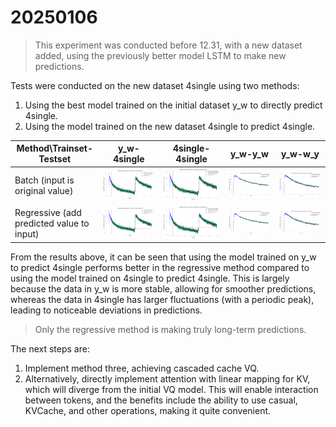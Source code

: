 # 20250106

> This experiment was conducted before 12.31, with a new dataset added, using the previously better model LSTM to make new predictions.

Tests were conducted on the new dataset 4single using two methods:

1. Using the best model trained on the initial dataset y_w to directly predict 4single.
2. Using the model trained on the new dataset 4single to predict 4single.

| Method\Trainset-Testset  | y_w-4single | 4single-4single | y_w-y_w | y_w-w_y |
| ------------------------ | ----------- | --------------- | ------- | ------- |
| Batch (input is original value) | ![](./images/20250106/lstm_linear1_y_w_ts112_lr0.0005_predict_batch_4single.png) | ![](./images/20250106/lstm_linear1_4single_ts112_lr0.0005_predict_batch_4single.png) | ![](./images/20250106/lstm_linear1_y_w_ts112_lr0.0005_predict_batch_y_w.png) | ![](./images/20250106/lstm_linear1_y_w_ts112_lr0.0005_predict_batch_w_y.png) |
| Regressive (add predicted value to input) | ![](./images/20250106/lstm_linear1_y_w_ts112_lr0.0005_predict_regressive_4single.png) | ![](./images/20250106/lstm_linear1_4single_ts112_lr0.0005_predict_regressive_4single.png) | ![](./images/20250106/lstm_linear1_y_w_ts112_lr0.0005_predict_regressive_y_w.png) | ![](./images/20250106/lstm_linear1_y_w_ts112_lr0.0005_predict_regressive_w_y.png) |

From the results above, it can be seen that using the model trained on y_w to predict 4single performs better in the regressive method compared to using the model trained on 4single to predict 4single. This is largely because the data in y_w is more stable, allowing for smoother predictions, whereas the data in 4single has larger fluctuations (with a periodic peak), leading to noticeable deviations in predictions.

> Only the regressive method is making truly long-term predictions.

The next steps are:

1. Implement method three, achieving cascaded cache VQ.
2. Alternatively, directly implement attention with linear mapping for KV, which will diverge from the initial VQ model. This will enable interaction between tokens, and the benefits include the ability to use casual, KVCache, and other operations, making it quite convenient.